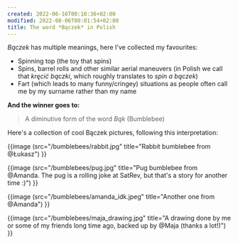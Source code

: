 ```yaml
---
created: 2022-06-16T00:10:36+02:00
modified: 2022-08-06T00:01:54+02:00
title: The word *Bączek* in Polish
---
```


*Bączek* has multiple meanings, here I've collected my favourites:

- Spinning top (the toy that spins)
- Spins, barrel rolls and other similar aerial maneuvers (in Polish we call that *kręcić bączki*, which roughly translates to *spin a bączek*)
- Fart (which leads to many funny/cringey) situations as people often call me by my surname rather than my name


**And the winner goes to:**

> A diminutive form of the word *Bąk* (Bumblebee)

Here's a collection of cool Bączek pictures, following this interpretation:


{{image (src="/bumblebees/rabbit.jpg" title="Rabbit bumblebee from @Łukasz") }}

{{image (src="/bumblebees/pug.jpg" title="Pug bumblebee from @Amanda. The pug is a rolling joke at SatRev, but that's a story for another time :)") }}

{{image (src="/bumblebees/amanda_idk.jpeg" title="Another one from @Amanda") }}

{{image (src="/bumblebees/maja_drawing.jpg" title="A drawing done by me or some of my friends long time ago, backed up by @Maja (thanks a lot!)") }}
